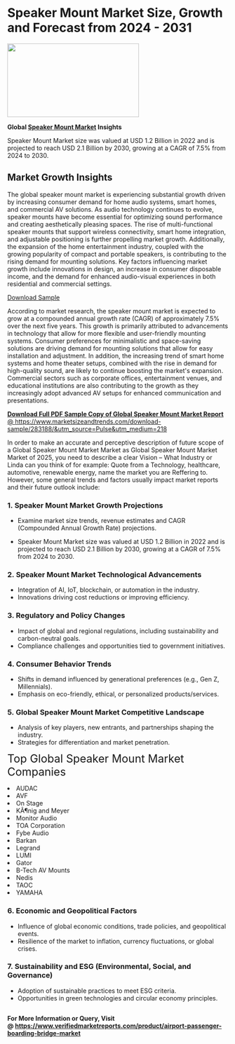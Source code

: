 <H1>Speaker Mount Market Size, Growth and Forecast from 2024 - 2031</H1><img class="aligncenter size-medium wp-image-584254" src="https://thirdeyenews.in/wp-content/uploads/2024/09/Global-Market-Research-300x168.jpeg" alt="" width="300" height="168" /><p><strong>Global&nbsp;<a href="https://www.marketsizeandtrends.com/download-sample/283188/&amp;utm_source=Pulse&amp;utm_medium=218">Speaker Mount Market</a> Insights</strong></p><p>Speaker Mount Market size was valued at USD 1.2 Billion in 2022 and is projected to reach USD 2.1 Billion by 2030, growing at a CAGR of 7.5% from 2024 to 2030.</p><p><h2>Market Growth Insights</h2> <p>The global speaker mount market is experiencing substantial growth driven by increasing consumer demand for home audio systems, smart homes, and commercial AV solutions. As audio technology continues to evolve, speaker mounts have become essential for optimizing sound performance and creating aesthetically pleasing spaces. The rise of multi-functional speaker mounts that support wireless connectivity, smart home integration, and adjustable positioning is further propelling market growth. Additionally, the expansion of the home entertainment industry, coupled with the growing popularity of compact and portable speakers, is contributing to the rising demand for mounting solutions. Key factors influencing market growth include innovations in design, an increase in consumer disposable income, and the demand for enhanced audio-visual experiences in both residential and commercial settings.</p> <p><a href="#">Download Sample</a></p> <p>According to market research, the speaker mount market is expected to grow at a compounded annual growth rate (CAGR) of approximately 7.5% over the next five years. This growth is primarily attributed to advancements in technology that allow for more flexible and user-friendly mounting systems. Consumer preferences for minimalistic and space-saving solutions are driving demand for mounting solutions that allow for easy installation and adjustment. In addition, the increasing trend of smart home systems and home theater setups, combined with the rise in demand for high-quality sound, are likely to continue boosting the market's expansion. Commercial sectors such as corporate offices, entertainment venues, and educational institutions are also contributing to the growth as they increasingly adopt advanced AV setups for enhanced communication and presentations.</p> <p><a href="#"></p><p><span class=""><strong>Download Full PDF Sample Copy of Global Speaker Mount Market Report</strong> @ <a href="https://www.marketsizeandtrends.com/download-sample/283188/&amp;utm_source=Pulse&amp;utm_medium=218" target="_blank">https://www.marketsizeandtrends.com/download-sample/283188/&amp;utm_source=Pulse&amp;utm_medium=218</a></span></p><p>In order to make an accurate and perceptive description of future scope of a Global&nbsp;Speaker Mount Market Market as Global&nbsp;Speaker Mount Market Market of 2025, you need to describe a clear Vision &ndash; What Industry or Linda can you think of for example: Quote from a Technology, healthcare, automotive, renewable energy, name the market you are Reffering to. However, some general trends and factors usually impact market reports and their future outlook include:</p><h3>1.&nbsp;<strong>Speaker Mount Market Growth Projections</strong></h3><ul><li>Examine market size trends, revenue estimates and CAGR (Compounded Annual Growth Rate) projections.</li><li><p>Speaker Mount Market size was valued at USD 1.2 Billion in 2022 and is projected to reach USD 2.1 Billion by 2030, growing at a CAGR of 7.5% from 2024 to 2030.</p></li></ul><h3>2.&nbsp;<strong>Speaker Mount Market Technological Advancements</strong></h3><ul><li>Integration of AI, IoT, blockchain, or automation in the industry.</li><li>Innovations driving cost reductions or improving efficiency.</li></ul><h3>3.&nbsp;<strong>Regulatory and Policy Changes</strong></h3><ul><li>Impact of global and regional regulations, including sustainability and carbon-neutral goals.</li><li>Compliance challenges and opportunities tied to government initiatives.</li></ul><h3>4.&nbsp;<strong>Consumer Behavior Trends</strong></h3><ul><li>Shifts in demand influenced by generational preferences (e.g., Gen Z, Millennials).</li><li>Emphasis on eco-friendly, ethical, or personalized products/services.</li></ul><h3>5.&nbsp;<strong>Global Speaker Mount Market Competitive Landscape</strong></h3><ul><li>Analysis of key players, new entrants, and partnerships shaping the industry.</li><li>Strategies for differentiation and market penetration.</li></ul><p data-pm-slice="1 1 []"><span style="color: inherit; font-family: inherit; font-size: 25px;">Top Global Speaker Mount Market Companies</span></p><div class="" data-test-id=""><p><li>AUDAC</li><li> AVF</li><li> On Stage</li><li> KÃ¶nig and Meyer</li><li> Monitor Audio</li><li> TOA Corporation</li><li> Fybe Audio</li><li> Barkan</li><li> Legrand</li><li> LUMI</li><li> Gator</li><li> B-Tech AV Mounts</li><li> Nedis</li><li> TAOC</li><li> YAMAHA</li></p></div><h3>6.&nbsp;<strong>Economic and Geopolitical Factors</strong></h3><ul><li>Influence of global economic conditions, trade policies, and geopolitical events.</li><li>Resilience of the market to inflation, currency fluctuations, or global crises.</li></ul><h3>7.&nbsp;<strong>Sustainability and ESG (Environmental, Social, and Governance)</strong></h3><ul><li>Adoption of sustainable practices to meet ESG criteria.</li><li>Opportunities in green technologies and circular economy principles.</li></ul><h2><strong style="font-size: 14px;">For More Information or Query, Visit @&nbsp;</strong><a style="background-color: #ffffff; font-size: 14px;" href="https://www.marketsizeandtrends.com/report/speaker-mount-market/" target="_blank">https://www.verifiedmarketreports.com/product/airport-passenger-boarding-bridge-market</a></h2>
